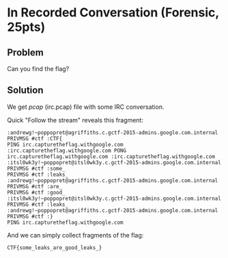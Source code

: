 # In Recorded Conversation (Forensic, 25pts)

## Problem

Can you find the flag?

## Solution

We get _pcap_ (irc.pcap) file with some IRC conversation.

Quick "Follow the stream" reveals this fragment:

```
:andrewg!~poppopret@agriffiths.c.gctf-2015-admins.google.com.internal PRIVMSG #ctf :CTF{
PING irc.capturetheflag.withgoogle.com
:irc.capturetheflag.withgoogle.com PONG irc.capturetheflag.withgoogle.com :irc.capturetheflag.withgoogle.com
:itsl0wk3y!~poppopret@itsl0wk3y.c.gctf-2015-admins.google.com.internal PRIVMSG #ctf :some_
PRIVMSG #ctf :leaks_
:andrewg!~poppopret@agriffiths.c.gctf-2015-admins.google.com.internal PRIVMSG #ctf :are_
PRIVMSG #ctf :good_
:itsl0wk3y!~poppopret@itsl0wk3y.c.gctf-2015-admins.google.com.internal PRIVMSG #ctf :leaks_
:andrewg!~poppopret@agriffiths.c.gctf-2015-admins.google.com.internal PRIVMSG #ctf :}
PING irc.capturetheflag.withgoogle.com
```

And we can simply collect fragments of the flag:

```
CTF{some_leaks_are_good_leaks_}
```